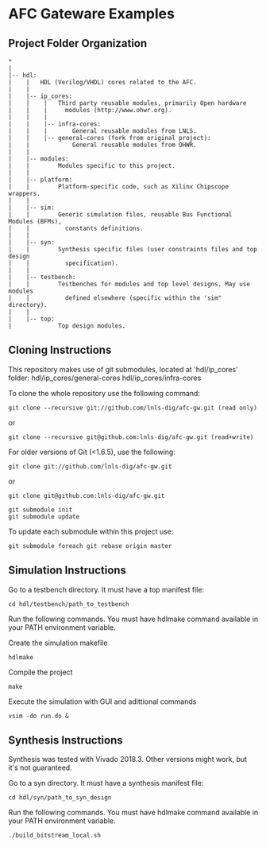 # AFC Gateware Examples

## Project Folder Organization

```
*
|
|-- hdl:
|    |   HDL (Verilog/VHDL) cores related to the AFC.
|    |
|    |-- ip_cores:
|    |    |   Third party reusable modules, primarily Open hardware
|    |    |     modules (http://www.ohwr.org).
|    |    |
|    |    |-- infra-cores:
|    |    |       General reusable modules from LNLS.
|    |    |-- general-cores (fork from original project):
|    |            General reusable modules from OHWR.
|    |
|    |-- modules:
|    |        Modules specific to this project.
|    |
|    |-- platform:
|    |        Platform-specific code, such as Xilinx Chipscope wrappers.
|    |
|    |-- sim:
|    |        Generic simulation files, reusable Bus Functional Modules (BFMs),
|    |          constants definitions.
|    |
|    |-- syn:
|    |        Synthesis specific files (user constraints files and top design
|    |          specification).
|    |
|    |-- testbench:
|    |        Testbenches for modules and top level designs. May use modules
|    |          defined elsewhere (specific within the 'sim" directory).
|    |
|    |-- top:
|             Top design modules.
```

## Cloning Instructions

This repository makes use of git submodules, located at 'hdl/ip_cores' folder:
  hdl/ip_cores/general-cores
  hdl/ip_cores/infra-cores

To clone the whole repository use the following command:

    git clone --recursive git://github.com/lnls-dig/afc-gw.git (read only)

  or

    git clone --recursive git@github.com:lnls-dig/afc-gw.git (read+write)

For older versions of Git (<1.6.5), use the following:

    git clone git://github.com/lnls-dig/afc-gw.git

or

    git clone git@github.com:lnls-dig/afc-gw.git

    git submodule init
    git submodule update

To update each submodule within this project use:

    git submodule foreach git rebase origin master

## Simulation Instructions

Go to a testbench directory. It must have a top manifest file:

    cd hdl/testbench/path_to_testbench

Run the following commands. You must have hdlmake command available
in your PATH environment variable.

Create the simulation makefile

    hdlmake

Compile the project

    make

Execute the simulation with GUI and adittional commands

    vsim -do run.do &

## Synthesis Instructions

Synthesis was tested with Vivado 2018.3. Other versions might work,
but it's not guaranteed.

Go to a syn directory. It must have a synthesis manifest file:

    cd hdl/syn/path_to_syn_design

Run the following commands. You must have hdlmake command available
in your PATH environment variable.

    ./build_bitstream_local.sh
